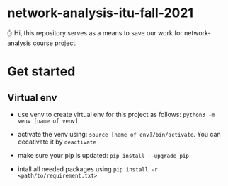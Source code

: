 # network-analysis-itu-fall-2021

:hand: Hi, this repository serves as a means to save our work for network-analysis course project.

# Get started

## Virtual env

- use venv to create virtual env for this project as follows: `python3 -m venv [name of venv]`

- activate the venv using: `source [name of env]/bin/activate`. You can decativate it by `deactivate`

- make sure your pip is updated: `pip install --upgrade pip`

- intall all needed packages using `pip install -r <path/to/requirement.txt>`
